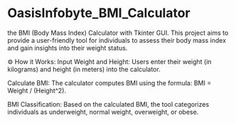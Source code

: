 # OasisInfobyte_BMI_Calculator

the BMI (Body Mass Index) Calculator with Tkinter GUI. This project aims to provide a user-friendly tool for individuals to assess their body mass index and gain insights into their weight status.

⚙️ How it Works:
Input Weight and Height: Users enter their weight (in kilograms) and height (in meters) into the calculator.

Calculate BMI: The calculator computes BMI using the formula: BMI = Weight / (Height^2).

BMI Classification: Based on the calculated BMI, the tool categorizes individuals as underweight, normal weight, overweight, or obese.
